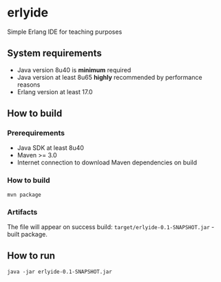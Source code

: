 # erlyide
Simple Erlang IDE for teaching purposes

## System requirements

  * Java version 8u40 is **minimum** required
  * Java version at least 8u65 **highly** recommended by performance reasons
  * Erlang version at least 17.0

## How to build

### Prerequirements

  * Java SDK at least 8u40
  * Maven >= 3.0
  * Internet connection to download Maven dependencies on build

### How to build

`mvn package`

### Artifacts

The file will appear on success build:
 `target/erlyide-0.1-SNAPSHOT.jar` - built package.
  
## How to run
`java -jar erlyide-0.1-SNAPSHOT.jar` 
